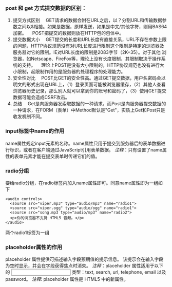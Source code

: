 ### post 和 get 方式提交数据的区别：
1. 提交方式区别
  GET请求的数据会附在URL之后，以？分割URL和传输数据参数之间以&相接。如果是数据，原样发送，如果是中文/其他字符，则用BAS64加密。
 POST把提交的数据则放在HTTP包的包体中。 
2. 提交数据大小
 GET提交的长度和URL长度有直接关系，URL不存在参数上限的问题，HTTP协议规范没有对URL长度进行限制这个限制是特定的浏览器及服务器对它的限制。IE对URL长度的限制是2083字节（2K+35）。对于其他 浏览器，如Netscape、FireFox等，理论上没有长度限制，其限制取决于操作系统的支持。
 理论上POST是没有大小限制的，HTTP协议规范也没有进行大小限制，起限制作用的是服务器的处理程序的处理能力。
3. 安全性对比
 POST比GET的安全性高。通过GET提交数据，用户名密码会以明文的形式出现在URL上，（1）登录页面可能被浏览器缓存，（2）其他人查看浏览器历史记录，那么别人就可以拿到你的账号和密码了，（3）使用GET提交数据可能会造成CSRF攻击。
4. 总结
 Get是向服务器发索取数据的一种请求，而Post是向服务器提交数据的一种请求，在FORM（表单）中Method默认是"Get"，实质上Get和Post只是收发机制不同。

### input标签中name的作用
  name属性规定input元素的名称。name属性只用于提交到服务器后的表单数据进行标识，或者在客户端通过JavaScript引用表单数据。
_注释_：只有设置了name属性的表单元素才能在提交表单时传递它们的值。

### radio分组
要给radio分组，在radio标签内加入name属性即可。同意name属性即为一组如下
```
<audio controls>
  <source src="viper.mp3" type="audio/mp3" name="radio1">
  <source src="viper.ogg" type="audio/ogg" name="radio1">
  <source src="song.mp3 type="audio/mp3" name="radio2">
  <p>你的浏览器不支持 HTML5 音频。</p>
</audio>
```
两个radio1标签为一组

### placeholder属性的作用

  placeholder 属性提供可描述输入字段预期值的提示信息。
  该提示会在输入字段为空时显示，并会在字段获得焦点时消失。
_注释_：placeholder 属性适用于以下的 <input> 类型：text, search, url, telephone, email 以及 password。
 _注释_: placeholder 属性是 HTML5 中的新属性。
